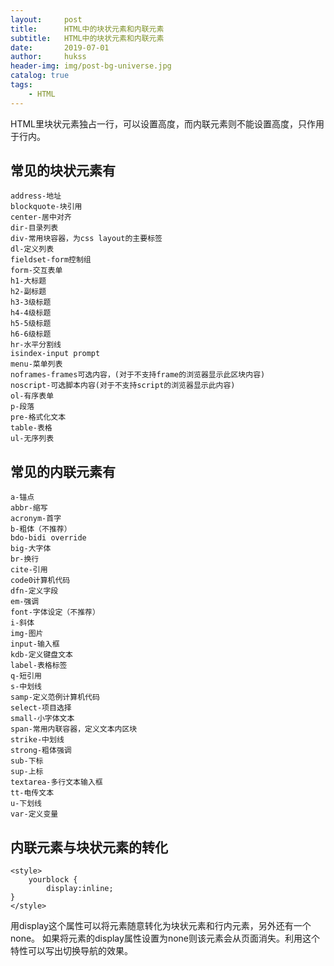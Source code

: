 ```yaml
---
layout:     post
title:      HTML中的块状元素和内联元素
subtitle:   HTML中的块状元素和内联元素
date:       2019-07-01
author:     hukss
header-img: img/post-bg-universe.jpg
catalog: true
tags:
    - HTML
---
```


HTML里块状元素独占一行，可以设置高度，而内联元素则不能设置高度，只作用于行内。
## 常见的块状元素有


```
address-地址
blockquote-块引用
center-居中对齐
dir-目录列表
div-常用块容器，为css layout的主要标签
dl-定义列表
fieldset-form控制组
form-交互表单
h1-大标题
h2-副标题
h3-3级标题
h4-4级标题
h5-5级标题
h6-6级标题
hr-水平分割线
isindex-input prompt
menu-菜单列表
noframes-frames可选内容，(对于不支持frame的浏览器显示此区块内容)
noscript-可选脚本内容(对于不支持script的浏览器显示此内容)
ol-有序表单
p-段落
pre-格式化文本
table-表格
ul-无序列表
```

## 常见的内联元素有

```
a-锚点
abbr-缩写
acronym-首字
b-粗体（不推荐）
bdo-bidi override
big-大字体
br-换行
cite-引用
code0计算机代码
dfn-定义字段
em-强调
font-字体设定（不推荐）
i-斜体
img-图片
input-输入框
kdb-定义键盘文本
label-表格标签
q-短引用
s-中划线
samp-定义范例计算机代码
select-项目选择
small-小字体文本
span-常用内联容器，定义文本内区块
strike-中划线
strong-粗体强调
sub-下标
sup-上标
textarea-多行文本输入框
tt-电传文本
u-下划线
var-定义变量
```

## 内联元素与块状元素的转化

```
<style>
	yourblock {
		display:inline;
}	
</style>
```
用display这个属性可以将元素随意转化为块状元素和行内元素，另外还有一个none。
如果将元素的display属性设置为none则该元素会从页面消失。利用这个特性可以写出切换导航的效果。